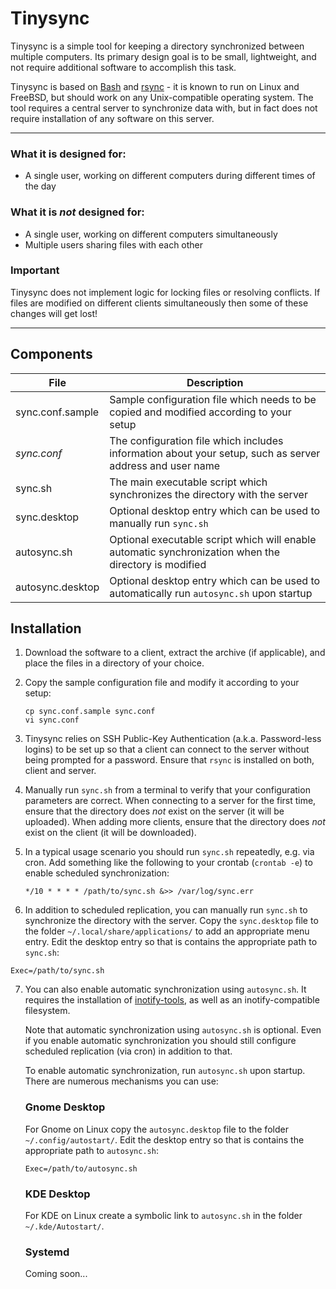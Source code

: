 # Tinysync

Tinysync is a simple tool for keeping a directory synchronized between multiple computers.
Its primary design goal is to be small, lightweight, and not require additional software to accomplish this task.

Tinysync is based on [Bash](https://www.gnu.org/software/bash/) and [rsync](https://rsync.samba.org/) - it is known to run on Linux and FreeBSD, but should work on any Unix-compatible operating system.
The tool requires a central server to synchronize data with, but in fact does not require installation of any software on this server.

---

### What it is designed for:
- A single user, working on different computers during different times of the day

### What it is *not* designed for:
- A single user, working on different computers simultaneously
- Multiple users sharing files with each other

### Important
Tinysync does not implement logic for locking files or resolving conflicts. If files are modified on different clients simultaneously then some of these changes will get lost!

---

## Components

File | Description
--- | ---
sync.conf.sample | Sample configuration file which needs to be copied and modified according to your setup
*sync.conf* | The configuration file which includes information about your setup, such as server address and user name
sync.sh | The main executable script which synchronizes the directory with the server
sync.desktop | Optional desktop entry which can be used to manually run `sync.sh`
autosync.sh | Optional executable script which will enable automatic synchronization when the directory is modified
autosync.desktop | Optional desktop entry which can be used to automatically run `autosync.sh` upon startup


## Installation

1. Download the software to a client, extract the archive (if applicable), and place the files in a directory of your choice.

2. Copy the sample configuration file and modify it according to your setup:

   ```
   cp sync.conf.sample sync.conf
   vi sync.conf
   ```

3. Tinysync relies on SSH Public-Key Authentication (a.k.a. Password-less logins) to be set up so that a client can connect to the server without being prompted for a password.
   Ensure that `rsync` is installed on both, client and server.

4. Manually run `sync.sh` from a terminal to verify that your configuration parameters are correct. When connecting to a server for the first time, ensure that the directory does *not* exist on the server (it will be uploaded). When adding more clients, ensure that the directory does *not* exist on the client (it will be downloaded).

5. In a typical usage scenario you should run `sync.sh` repeatedly, e.g. via cron. Add something like the following to your crontab (`crontab -e`) to enable scheduled synchronization:

   ```
   */10 * * * * /path/to/sync.sh &>> /var/log/sync.err
   ```

6. In addition to scheduled replication, you can manually run `sync.sh` to synchronize the directory with the server. Copy the `sync.desktop` file to the folder `~/.local/share/applications/` to add an appropriate menu entry. Edit the desktop entry so that is contains the appropriate path to `sync.sh`:

  ```
  Exec=/path/to/sync.sh
  ```

7. You can also enable automatic synchronization using `autosync.sh`.
   It requires the installation of [inotify-tools](http://wiki.github.com/rvoicilas/inotify-tools/), as well as an inotify-compatible filesystem.

   Note that automatic synchronization using `autosync.sh` is optional. Even if you enable automatic synchronization you should still configure scheduled replication (via cron) in addition to that.

   To enable automatic synchronization, run `autosync.sh` upon startup. There are numerous mechanisms you can use:

   ### Gnome Desktop

   For Gnome on Linux copy the `autosync.desktop` file to the folder `~/.config/autostart/`. Edit the desktop entry so that is contains the appropriate path to `autosync.sh`:

   ```
   Exec=/path/to/autosync.sh
   ```

   ### KDE Desktop

   For KDE on Linux create a symbolic link to `autosync.sh` in the folder `~/.kde/Autostart/`.

   ### Systemd

   Coming soon...
